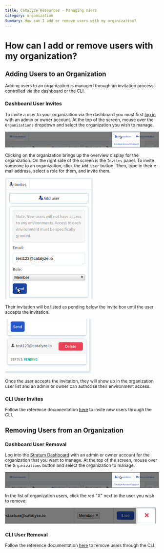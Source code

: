 ```yaml
---
title: Catalyze Resources - Managing Users
category: organization
Summary: How can I add or remove users with my organization?
---
```


# How can I add or remove users with my organization?

## Adding Users to an Organization

Adding users to an organization is managed through an invitation process controlled via the dashboard or the CLI.

### Dashboard User Invites

To invite a user to your organization via the dashboard you must first [log in](https://product.catalyze.io/stratum) with an admin or owner account. At the top of the screen, mouse over the `Organizations` dropdown and select the organization you wish to manage.

![org_dropdown](images/organization_dropdown.png)

Clicking on the organization brings up the overview display for the organization. On the right side of the screen is the `Invites` panel. To invite someone to an organization, click the `Add User` button. Then, type in their e-mail address, select a role for them, and invite them.

![org_invite](images/organization_invite.png)

Their invitation will be listed as pending below the invite box until the user accepts the invitation.

![org_invite_pending](images/organization_invite_pending.png)

Once the user accepts the invitation, they will show up in the organization user list and an admin or owner can authorize their environment access.

### CLI User Invites

Follow the reference documentation [here](paas/paas-cli-reference/#invites-send) to invite new users through the CLI.

## Removing Users from an Organization

### Dashboard User Removal

Log into the [Stratum Dashboard](https://product.catalyze.io/stratum) with an admin or owner account for the organization that you want to manage. At the top of the screen, mouse over the `Organizations` button and select the organization to manage.

![org_dropdown](images/organization_dropdown.png)

In the list of organization users, click the red "X" next to the user you wish to remove:

![user_delete](images/dashboard_user_delete.png)

### CLI User Removal

Follow the reference documentation [here](paas/paas-cli-reference/#invites-rm) to remove users through the CLI.
